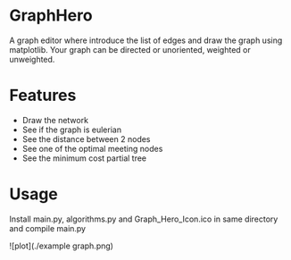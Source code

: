 # GraphHero
A graph editor where introduce the list of edges and draw the graph using matplotlib. Your graph can be directed or unoriented, weighted or unweighted.

# Features
- Draw the network
- See if the graph is eulerian
- See the distance between 2 nodes
- See one of the optimal meeting nodes
- See the minimum cost partial tree

# Usage
Install main.py, algorithms.py and Graph_Hero_Icon.ico in same directory and compile main.py

![plot](./example graph.png)
